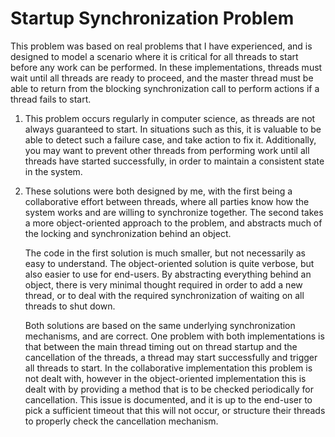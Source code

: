 # Startup Synchronization Problem

This problem was based on real problems that I have experienced, and is designed to model a scenario where it is critical for all threads to start before any work can be performed. In these implementations, threads must wait until all threads are ready to proceed, and the master thread must be able to return from the blocking synchronization call to perform actions if a thread fails to start.

1. This problem occurs regularly in computer science, as threads are not always guaranteed to start. In situations such as this, it is valuable to be able to detect such a failure case, and take action to fix it. Additionally, you may want to prevent other threads from performing work until all threads have started successfully, in order to maintain a consistent state in the system.

2. These solutions were both designed by me, with the first being a collaborative effort between threads, where all parties know how the system works and are willing to synchronize together. The second takes a more object-oriented approach to the problem, and abstracts much of the locking and synchronization behind an object.

   The code in the first solution is much smaller, but not necessarily as easy to understand. The object-oriented solution is quite verbose, but also easier to use for end-users. By abstracting everything behind an object, there is very minimal thought required in order to add a new thread, or to deal with the required synchronization of waiting on all threads to shut down.

   Both solutions are based on the same underlying synchronization mechanisms, and are correct. One problem with both implementations is that between the main thread timing out on thread startup and the cancellation of the threads, a thread may start successfully and trigger all threads to start. In the collaborative implementation this problem is not dealt with, however in the object-oriented implementation this is dealt with by providing a method that is to be checked periodically for cancellation. This issue is documented, and it is up to the end-user to pick a sufficient timeout that this will not occur, or structure their threads to properly check the cancellation mechanism.
